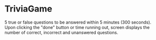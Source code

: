# TriviaGame
5 true or false questions to be answered within 5 minutes (300 seconds). 
Upon clicking the "done" button or time running out, screen displays the number of correct, incorrect and unanswered questions.